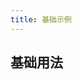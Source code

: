 ```yaml
---
title: 基础示例
---
```


<b-back-top></b-back-top>

## 基础用法

<preview path="./demo/01-basic.vue"></preview>
